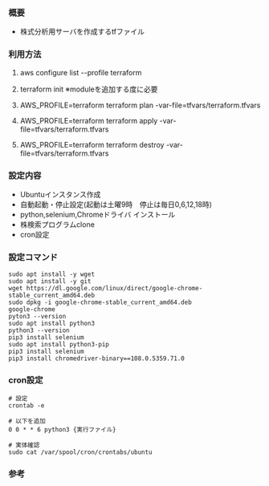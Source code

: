 ### 概要
* 株式分析用サーバを作成するtfファイル

### 利用方法
1. aws configure list --profile terraform

2. terraform init ※moduleを追加する度に必要

3. AWS_PROFILE=terraform terraform plan -var-file=tfvars/terraform.tfvars

4. AWS_PROFILE=terraform terraform apply -var-file=tfvars/terraform.tfvars

5. AWS_PROFILE=terraform terraform destroy -var-file=tfvars/terraform.tfvars

### 設定内容
* Ubuntuインスタンス作成
* 自動起動・停止設定(起動は土曜9時　停止は毎日0,6,12,18時)
* python,selenium,Chromeドライバ インストール
* 株検索プログラムclone
* cron設定

### 設定コマンド
```
sudo apt install -y wget
sudo apt install -y git
wget https://dl.google.com/linux/direct/google-chrome-stable_current_amd64.deb
sudo dpkg -i google-chrome-stable_current_amd64.deb
google-chrome
pyton3 --version
sudo apt install python3
python3 --version
pip3 install selenium
sudo apt install python3-pip
pip3 install selenium
pip3 install chromedriver-binary==108.0.5359.71.0
```

### cron設定
```
# 設定
crontab -e

# 以下を追加
0 0 * * 6 python3 {実行ファイル}

# 実体確認
sudo cat /var/spool/cron/crontabs/ubuntu
```

### 参考

